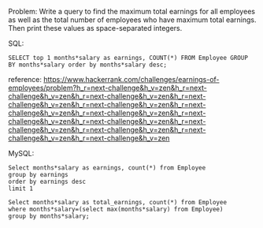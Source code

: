 Problem: 
Write a query to find the maximum total earnings for all employees as well as the total number of employees who have maximum total earnings. 
Then print these values as  space-separated integers.

SQL: 
```
SELECT top 1 months*salary as earnings, COUNT(*) FROM Employee GROUP BY months*salary order by months*salary desc;
```

reference: https://www.hackerrank.com/challenges/earnings-of-employees/problem?h_r=next-challenge&h_v=zen&h_r=next-challenge&h_v=zen&h_r=next-challenge&h_v=zen&h_r=next-challenge&h_v=zen&h_r=next-challenge&h_v=zen&h_r=next-challenge&h_v=zen&h_r=next-challenge&h_v=zen&h_r=next-challenge&h_v=zen&h_r=next-challenge&h_v=zen&h_r=next-challenge&h_v=zen&h_r=next-challenge&h_v=zen&h_r=next-challenge&h_v=zen&h_r=next-challenge&h_v=zen


MySQL:

```
Select months*salary as earnings, count(*) from Employee
group by earnings
order by earnings desc
limit 1
```


```
Select months*salary as total_earnings, count(*) from Employee
where months*salary=(select max(months*salary) from Employee)
group by months*salary; 

```
